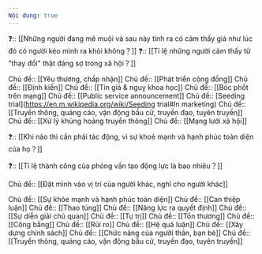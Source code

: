 ```yaml
---
Nội dung: true
---
```


❓:: [[Những người đang mê muội và sau này tỉnh ra có cảm thấy giá như lúc đó có người kéo mình ra khỏi không？]] 
❓:: [[Tỉ lệ những người cảm thấy từ "thay đổi" thật đáng sợ trong xã hội？]] 

Chủ đề:: [[Yêu thương, chấp nhận]]
Chủ đề:: [[Phát triển cộng đồng]] 
Chủ đề:: [[Định kiến]]
Chủ đề:: [[Tin giả & nguỵ khoa học]]
Chủ đề:: [[Bóc phốt trên mạng]] 
Chủ đề:: [[Public service announcement]] 
Chủ đề:: [Seeding trial](https://en.m.wikipedia.org/wiki/Seeding trial#In marketing)
Chủ đề:: [[Truyền thông, quảng cáo, vận động bầu cử, truyền đạo, tuyên truyền]]
Chủ đề:: [[Xử lý khủng hoảng truyền thông]]
Chủ đề:: [[Mạng lưới xã hội]]

❓:: [[Khi nào thì cần phải tác động, vì sự khoẻ mạnh và hạnh phúc toàn diện của họ？]] 

❓:: [[Tỉ lệ thành công của phỏng vấn tạo động lực là bao nhiêu？]] 

Chủ đề:: [[Đặt mình vào vị trí của người khác, nghĩ cho người khác]]

Chủ đề:: [[Sự khỏe mạnh và hạnh phúc toàn diện]]
Chủ đề:: [[Can thiệp luận]]
Chủ đề:: [[Thao túng]]
Chủ đề:: [[Năng lực ra quyết định]]
Chủ đề:: [[Sự diễn giải chủ quan]]
Chủ đề:: [[Tự trị]]
Chủ đề:: [[Tổn thương]]
Chủ đề:: [[Công bằng]]
Chủ đề:: [[Rủi ro]]
Chủ đề:: [[Hệ quả luận]]
Chủ đề:: [[Xây dựng chính sách]]
Chủ đề:: [[Chức năng của người thân, bạn bè]]
Chủ đề:: [[Truyền thông, quảng cáo, vận động bầu cử, truyền đạo, tuyên truyền]] 


